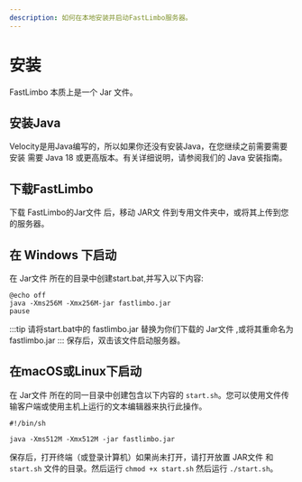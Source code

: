 ```yaml
---
description: 如何在本地安装并启动FastLimbo服务器。
---
```


# 安装
FastLimbo 本质上是一个 Jar 文件。

## 安装Java
Velocity是用Java编写的，所以如果你还没有安装Java，在您继续之前需要需要安装  需要 Java 18 或更高版本。有关详细说明，请参阅我们的 Java 安装指南。

## 下载FastLimbo
下载 FastLimbo的Jar文件 后，移动 JAR文 件到专用文件夹中，或将其上传到您的服务器。

## 在 Windows 下启动
在 Jar文件 所在的目录中创建start.bat,并写入以下内容:

```batch title="start.bat"
@echo off
java -Xms256M -Xmx256M-jar fastlimbo.jar
pause
```

:::tip
请将start.bat中的 fastlimbo.jar 替换为你们下载的 Jar文件 ,或将其重命名为 fastlimbo.jar
:::
保存后，双击该文件启动服务器。

## 在macOS或Linux下启动
在 Jar文件 所在的同一目录中创建包含以下内容的 ``start.sh``。您可以使用文件传输客户端或使用主机上运行的文本编辑器来执行此操作。

```batch title="start.sh"
#!/bin/sh

java -Xms512M -Xmx512M -jar fastlimbo.jar
```
保存后，打开终端（或登录计算机）如果尚未打开，请打开放置 JAR文件 和 ``start.sh`` 文件的目录。然后运行 ``chmod +x start.sh`` 然后运行 ``./start.sh``。